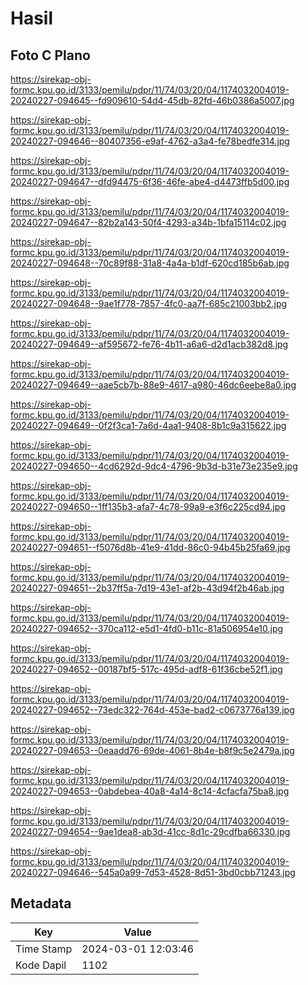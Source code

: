 # Hasil

## Foto C Plano

https://sirekap-obj-formc.kpu.go.id/3133/pemilu/pdpr/11/74/03/20/04/1174032004019-20240227-094645--fd909610-54d4-45db-82fd-46b0386a5007.jpg

https://sirekap-obj-formc.kpu.go.id/3133/pemilu/pdpr/11/74/03/20/04/1174032004019-20240227-094646--80407356-e9af-4762-a3a4-fe78bedfe314.jpg

https://sirekap-obj-formc.kpu.go.id/3133/pemilu/pdpr/11/74/03/20/04/1174032004019-20240227-094647--dfd94475-6f36-46fe-abe4-d4473ffb5d00.jpg

https://sirekap-obj-formc.kpu.go.id/3133/pemilu/pdpr/11/74/03/20/04/1174032004019-20240227-094647--82b2a143-50f4-4293-a34b-1bfa15114c02.jpg

https://sirekap-obj-formc.kpu.go.id/3133/pemilu/pdpr/11/74/03/20/04/1174032004019-20240227-094648--70c89f88-31a8-4a4a-b1df-620cd185b6ab.jpg

https://sirekap-obj-formc.kpu.go.id/3133/pemilu/pdpr/11/74/03/20/04/1174032004019-20240227-094648--9ae1f778-7857-4fc0-aa7f-685c21003bb2.jpg

https://sirekap-obj-formc.kpu.go.id/3133/pemilu/pdpr/11/74/03/20/04/1174032004019-20240227-094649--af595672-fe76-4b11-a6a6-d2d1acb382d8.jpg

https://sirekap-obj-formc.kpu.go.id/3133/pemilu/pdpr/11/74/03/20/04/1174032004019-20240227-094649--aae5cb7b-88e9-4617-a980-46dc6eebe8a0.jpg

https://sirekap-obj-formc.kpu.go.id/3133/pemilu/pdpr/11/74/03/20/04/1174032004019-20240227-094649--0f2f3ca1-7a6d-4aa1-9408-8b1c9a315622.jpg

https://sirekap-obj-formc.kpu.go.id/3133/pemilu/pdpr/11/74/03/20/04/1174032004019-20240227-094650--4cd6292d-9dc4-4796-9b3d-b31e73e235e9.jpg

https://sirekap-obj-formc.kpu.go.id/3133/pemilu/pdpr/11/74/03/20/04/1174032004019-20240227-094650--1ff135b3-afa7-4c78-99a9-e3f6c225cd94.jpg

https://sirekap-obj-formc.kpu.go.id/3133/pemilu/pdpr/11/74/03/20/04/1174032004019-20240227-094651--f5076d8b-41e9-41dd-86c0-94b45b25fa69.jpg

https://sirekap-obj-formc.kpu.go.id/3133/pemilu/pdpr/11/74/03/20/04/1174032004019-20240227-094651--2b37ff5a-7d19-43e1-af2b-43d94f2b46ab.jpg

https://sirekap-obj-formc.kpu.go.id/3133/pemilu/pdpr/11/74/03/20/04/1174032004019-20240227-094652--370ca112-e5d1-4fd0-b11c-81a506954e10.jpg

https://sirekap-obj-formc.kpu.go.id/3133/pemilu/pdpr/11/74/03/20/04/1174032004019-20240227-094652--00187bf5-517c-495d-adf8-61f36cbe52f1.jpg

https://sirekap-obj-formc.kpu.go.id/3133/pemilu/pdpr/11/74/03/20/04/1174032004019-20240227-094652--73edc322-764d-453e-bad2-c0673776a139.jpg

https://sirekap-obj-formc.kpu.go.id/3133/pemilu/pdpr/11/74/03/20/04/1174032004019-20240227-094653--0eaadd76-69de-4061-8b4e-b8f9c5e2479a.jpg

https://sirekap-obj-formc.kpu.go.id/3133/pemilu/pdpr/11/74/03/20/04/1174032004019-20240227-094653--0abdebea-40a8-4a14-8c14-4cfacfa75ba8.jpg

https://sirekap-obj-formc.kpu.go.id/3133/pemilu/pdpr/11/74/03/20/04/1174032004019-20240227-094654--9ae1dea8-ab3d-41cc-8d1c-29cdfba66330.jpg

https://sirekap-obj-formc.kpu.go.id/3133/pemilu/pdpr/11/74/03/20/04/1174032004019-20240227-094646--545a0a99-7d53-4528-8d51-3bd0cbb71243.jpg


## Metadata

| Key        | Value               |
| ---------- | ------------------- |
| Time Stamp | 2024-03-01 12:03:46 |
| Kode Dapil | 1102                |



